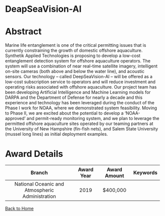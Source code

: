 
DeapSeaVision-AI
================

# Abstract


Marine life entanglement is one of the critical permitting issues that is currently constraining the growth of domestic offshore aquaculture. Synthetik Applied Technologies is proposing to develop a low-cost entanglement detection system for offshore aquaculture operators. The system will use a combination of near real-time satellite imagery, intelligent on-site cameras (both above and below the water line), and acoustic sensors.
Our technology – called DeepSeaVision-AI – will be offered as a low-cost subscription service to operators and will reduce investment and operating risks associated with offshore aquaculture.
Our project team has been developing Artificial Intelligence and Machine Learning models for DARPA and the Department of Defense for nearly a decade and this experience and technology has been leveraged during the conduct of the Phase I work for NOAA, where we demonstrated system feasibility.
Moving to Phase II, we are excited about the potential to develop a ‘NOAA-approved’ and permit-ready monitoring system, and we plan to leverage the permitted offshore aquaculture sites operated by our teaming partners at the University of New Hampshire (fin-fish nets), and Salem State University (mussel long lines) as initial deployment examples.  

# Award Details

|Branch|Award Year|Award Amount|Keywords|
| :---: | :---: | :---: | :---: |
|National Oceanic and Atmospheric Administration|2019|$400,000||
  
  


[Back to Home](https://github.com/chrischow/dod_sbir_awards/JT/#413)